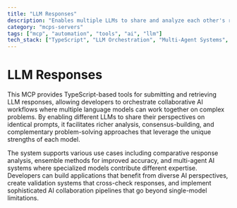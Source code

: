 ```yaml
---
title: "LLM Responses"
description: "Enables multiple LLMs to share and analyze each other's responses to the same prompt, facilitating collaborative problem-solving and multi-perspective analysis."
category: "mcps-servers"
tags: ["mcp", "automation", "tools", "ai", "llm"]
tech_stack: ["TypeScript", "LLM Orchestration", "Multi-Agent Systems", "AI Collaboration", "Response Analysis"]
---
```


# LLM Responses

This MCP provides TypeScript-based tools for submitting and retrieving LLM responses, allowing developers to orchestrate collaborative AI workflows where multiple language models can work together on complex problems. By enabling different LLMs to share their perspectives on identical prompts, it facilitates richer analysis, consensus-building, and complementary problem-solving approaches that leverage the unique strengths of each model.

The system supports various use cases including comparative response analysis, ensemble methods for improved accuracy, and multi-agent AI systems where specialized models contribute different expertise. Developers can build applications that benefit from diverse AI perspectives, create validation systems that cross-check responses, and implement sophisticated AI collaboration pipelines that go beyond single-model limitations.
